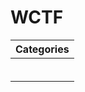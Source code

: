 # WCTF

| Categories       		| 
| ----------------------------- |
| 				|
| 				|
| 				|
| 				|
| 				|
| 				|

